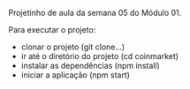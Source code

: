 Projetinho de aula da semana 05 do Módulo 01.

Para executar o projeto:

- clonar o projeto (git clone...)
- ir até o diretório do projeto (cd coinmarket)
- instalar as dependências (npm install)
- iniciar a aplicação (npm start)